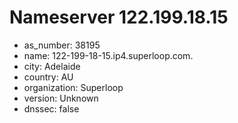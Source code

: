 # Nameserver 122.199.18.15

* as_number: 38195
* name: 122-199-18-15.ip4.superloop.com.
* city: Adelaide
* country: AU
* organization: Superloop
* version: Unknown
* dnssec: false
